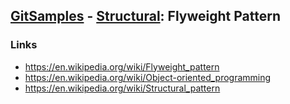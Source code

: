 ## [GitSamples](/../../tree/master) - [Structural](/../../tree/java-design-pattern/test/samples/structural): Flyweight Pattern

### Links
* https://en.wikipedia.org/wiki/Flyweight_pattern
* https://en.wikipedia.org/wiki/Object-oriented_programming
* https://en.wikipedia.org/wiki/Structural_pattern
